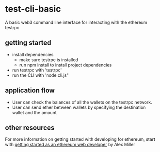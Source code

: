 # test-cli-basic
A basic web3 command line interface for interacting with the ethereum testrpc 

## getting started
* install dependencies
  * make sure testrpc is installed
  * run npm install to install project dependencies 
* run testrpc with 'testrpc'
* run the CLI with 'node cli.js"

## application flow
* User can check the balances of all the wallets on the testrpc network.
* User can send ether between wallets by specifying the destination wallet and the amount

## other resources
For more information on getting started with developing for ethereum, start with [getting started as an ethereum web developer](https://hackernoon.com/getting-started-as-an-ethereum-web-developer-9a2a4ab47baf) by Alex Miller
